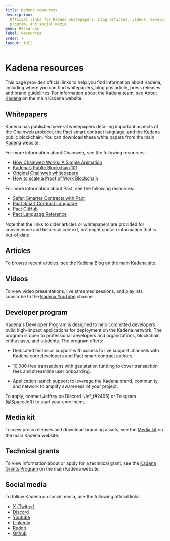 ```yaml
---
title: Kadena resources
description:
  Official links for Kadena whitepapers, blog articles, videos, developer
  program, and social media.
menu: Resources
label: Resources
order: 7
layout: full
---
```


# Kadena resources

This page provides official links to help you find information about Kadena,
including where you can find whitepapers, blog pos article, press releases, and
brand guidelines. For information about the Kadena team, see
[About Kadena](https://www.kadena.io/about) on the main Kadena website.

## Whitepapers

Kadena has published several whitepapers detailing important aspects of the
Chainweb protocol, the Pact smart contract language, and the Kadena public
blockchain. You can download these white papers from the main
[Kadena](https://www.kadena.io/whitepapers) website.

For more information about Chainweb, see the following resources:

- [How Chainweb Works: A Simple Animation](https://www.youtube.com/watch?v=hYvXxFbsN6I)
- [Kadena’s Public Blockchain 101](/blogchain/2019/all-about-chainweb-101-and-faqs-2019-02-01)
- [Original Chainweb whitepapers](https://www.kadena.io/whitepapers)
- [How to scale a Proof of Work Blockchain](/blogchain/2021/how-to-scale-a-proof-of-work-blockchain-2021-03-07)

For more information about Pact, see the following resources:

- [Safer, Smarter Contracts with Pact](/blogchain/2019/safer-smarter-contracts-with-pact-2019-02-20)
- [Pact Smart Contract Language](https://www.kadena.io/whitepapers)
- [Pact GitHub](https://github.com/kadena-io/pact)
- [Pact Language Reference](/pact/reference)

Note that the links to older articles or whitepapers are provided for
convenience and historical context, but might contain information that is
out-of-date.

## Articles

To browse recent articles, see the Kadena [Blog](https://www.kadena.io/blog) on
the main Kadena site.

## Videos

To view video presentations, live streamed sessions, and playlists, subscribe to
the [Kadena YouTube](https://www.youtube.com/kadenablockchain) channel.

## Developer program

Kadena's Developer Program is designed to help committed developers build
high-impact applications for deployment on the Kadena network. The program is
open to professional developers and organizations, blockchain enthusiasts, and
students. The program offers:

- Dedicated technical support with access to live support channels with Kadena
  core developers and Pact smart contract authors.

- 10,000 free transactions with gas station funding to cover transaction fees
  and streamline user onboarding.

- Application launch support to leverage the Kadena brand, community, and
  network to amplify awareness of your project.

To apply, contact Jeffrey on Discord (Jef_f#2495) or Telegram (@SpaceJeff) to
start your enrollment.

## Media kit

To view press releases and download branding assets, see the
[Media kit](https://www.kadena.io/media-kit) on the main Kadena website.

## Technical grants

To view information about or apply for a technical grant, see the
[Kadena Grants Program](https://kadena.io/grants/) on the main Kadena website.

## Social media

To follow Kadena on social media, use the following official links:

- [X (Twitter)](https://twitter.com/kadena_io)
- [Discord](https://discord.gg/jRn8GwcFCj)
- [Youtube](https://www.youtube.com/kadenablockchain)
- [LinkedIn](https://www.linkedin.com/company/kadena-llc/mycompany/)
- [Reddit](https://www.reddit.com/r/kadena/)
- [Github](https://github.com/kadena-community)
